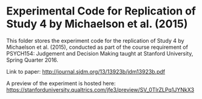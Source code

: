 # Experimental Code for Replication of Study 4 by Michaelson et al. (2015)
This folder stores the experiment code for the replication of Study 4 by Michaelson et al. (2015), conducted as part of the course requirement of PSYCH154: Judgement and Decision Making taught at Stanford University, Spring Quarter 2016.

Link to paper: http://journal.sjdm.org/13/13923b/jdm13923b.pdf

A preview of the experiment is hosted here: https://stanforduniversity.qualtrics.com/jfe3/preview/SV_0TlrZLPq1JYNkX3
